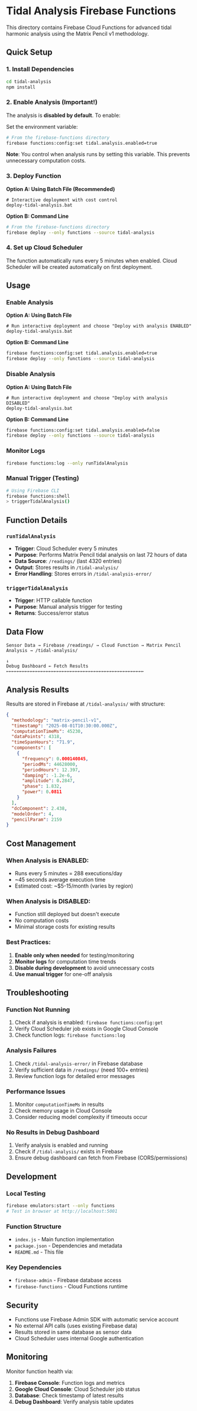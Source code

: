 # Tidal Analysis Firebase Functions

This directory contains Firebase Cloud Functions for advanced tidal harmonic analysis using the Matrix Pencil v1 methodology.

## Quick Setup

### 1. Install Dependencies
```bash
cd tidal-analysis
npm install
```

### 2. Enable Analysis (Important!)
The analysis is **disabled by default**. To enable:

Set the environment variable:
```bash
# From the firebase-functions directory
firebase functions:config:set tidal.analysis.enabled=true
```

**Note**: You control when analysis runs by setting this variable. This prevents unnecessary computation costs.

### 3. Deploy Function

**Option A: Using Batch File (Recommended)**
```batch
# Interactive deployment with cost control
deploy-tidal-analysis.bat
```

**Option B: Command Line**
```bash
# From the firebase-functions directory
firebase deploy --only functions --source tidal-analysis
```

### 4. Set up Cloud Scheduler
The function automatically runs every 5 minutes when enabled. Cloud Scheduler will be created automatically on first deployment.

## Usage

### Enable Analysis

**Option A: Using Batch File**
```batch
# Run interactive deployment and choose "Deploy with analysis ENABLED"
deploy-tidal-analysis.bat
```

**Option B: Command Line**
```bash
firebase functions:config:set tidal.analysis.enabled=true
firebase deploy --only functions --source tidal-analysis
```

### Disable Analysis

**Option A: Using Batch File**
```batch  
# Run interactive deployment and choose "Deploy with analysis DISABLED"
deploy-tidal-analysis.bat
```

**Option B: Command Line**
```bash
firebase functions:config:set tidal.analysis.enabled=false
firebase deploy --only functions --source tidal-analysis
```

### Monitor Logs
```bash
firebase functions:log --only runTidalAnalysis
```

### Manual Trigger (Testing)
```bash
# Using Firebase CLI
firebase functions:shell
> triggerTidalAnalysis()
```

## Function Details

### `runTidalAnalysis`
- **Trigger**: Cloud Scheduler every 5 minutes
- **Purpose**: Performs Matrix Pencil tidal analysis on last 72 hours of data
- **Data Source**: `/readings/` (last 4320 entries)
- **Output**: Stores results in `/tidal-analysis/`
- **Error Handling**: Stores errors in `/tidal-analysis-error/`

### `triggerTidalAnalysis`
- **Trigger**: HTTP callable function
- **Purpose**: Manual analysis trigger for testing
- **Returns**: Success/error status

## Data Flow

```
Sensor Data → Firebase /readings/ → Cloud Function → Matrix Pencil Analysis → /tidal-analysis/
                                                                              ↓
Debug Dashboard ← Fetch Results ←←←←←←←←←←←←←←←←←←←←←←←←←←←←←←←←←←←←←←←←←←←←←←←←←←←←
```

## Analysis Results

Results are stored in Firebase at `/tidal-analysis/` with structure:
```json
{
  "methodology": "matrix-pencil-v1",
  "timestamp": "2025-08-01T10:30:00.000Z",
  "computationTimeMs": 45230,
  "dataPoints": 4318,
  "timeSpanHours": "71.9",
  "components": [
    {
      "frequency": 0.000140845,
      "periodMs": 44628000,
      "periodHours": 12.397,
      "damping": -1.2e-6,
      "amplitude": 0.2847,
      "phase": 1.832,
      "power": 0.0811
    }
  ],
  "dcComponent": 2.438,
  "modelOrder": 4,
  "pencilParam": 2159
}
```

## Cost Management

### When Analysis is ENABLED:
- Runs every 5 minutes = 288 executions/day
- ~45 seconds average execution time
- Estimated cost: ~$5-15/month (varies by region)

### When Analysis is DISABLED:
- Function still deployed but doesn't execute
- No computation costs
- Minimal storage costs for existing results

### Best Practices:
1. **Enable only when needed** for testing/monitoring
2. **Monitor logs** for computation time trends  
3. **Disable during development** to avoid unnecessary costs
4. **Use manual trigger** for one-off analysis

## Troubleshooting

### Function Not Running
1. Check if analysis is enabled: `firebase functions:config:get`
2. Verify Cloud Scheduler job exists in Google Cloud Console
3. Check function logs: `firebase functions:log`

### Analysis Failures
1. Check `/tidal-analysis-error/` in Firebase database
2. Verify sufficient data in `/readings/` (need 100+ entries)
3. Review function logs for detailed error messages

### Performance Issues
1. Monitor `computationTimeMs` in results
2. Check memory usage in Cloud Console
3. Consider reducing model complexity if timeouts occur

### No Results in Debug Dashboard
1. Verify analysis is enabled and running
2. Check if `/tidal-analysis/` exists in Firebase
3. Ensure debug dashboard can fetch from Firebase (CORS/permissions)

## Development

### Local Testing
```bash
firebase emulators:start --only functions
# Test in browser at http://localhost:5001
```

### Function Structure
- `index.js` - Main function implementation
- `package.json` - Dependencies and metadata
- `README.md` - This file

### Key Dependencies
- `firebase-admin` - Firebase database access
- `firebase-functions` - Cloud Functions runtime

## Security

- Functions use Firebase Admin SDK with automatic service account
- No external API calls (uses existing Firebase data)
- Results stored in same database as sensor data
- Cloud Scheduler uses internal Google authentication

## Monitoring

Monitor function health via:
1. **Firebase Console**: Function logs and metrics
2. **Google Cloud Console**: Cloud Scheduler job status
3. **Database**: Check timestamp of latest results
4. **Debug Dashboard**: Verify analysis table updates